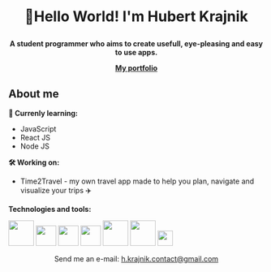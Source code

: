 # <p align='center'>👋Hello World! I'm Hubert Krajnik</p>

<p align='center'><b>A student programmer who aims to create usefull, eye-pleasing and easy to use apps.</b></p>
<p align='center'><b><a href='https://hubertkr4jnik.github.io/Personal-Portfolio/'>My portfolio</a></b></p>

## About me

<b>🔭 Currenly learning:</b>
<ul>
  <li>JavaScript</li>
  <li>React JS</li>
  <li>Node JS</li>
</ul>

<b>🛠️​ Working on:</b>
<ul>
  <li>Time2Travel - my own travel app made to help you plan, navigate and visualize your trips ✈️</li>
</ul>

<b>Technologies and tools:</b><br/>

<img width='50' src='https://upload.wikimedia.org/wikipedia/commons/6/61/HTML5_logo_and_wordmark.svg'></img>
<img width='40' src='https://upload.wikimedia.org/wikipedia/commons/6/62/CSS3_logo.svg'></img>
<img width='40' src='https://upload.wikimedia.org/wikipedia/commons/6/6a/JavaScript-logo.png'></img>
<img width='40' src='https://upload.wikimedia.org/wikipedia/commons/a/a7/React-icon.svg'></img>
<img width='50' src='https://upload.wikimedia.org/wikipedia/commons/d/d9/Node.js_logo.svg'></img>
<img width='50' src='https://upload.wikimedia.org/wikipedia/commons/2/27/PHP-logo.svg'></img>
<img width='30' src='https://upload.wikimedia.org/wikipedia/commons/b/bd/Logo_C_sharp.svg'></img>

<p align='center'> Send me an e-mail: <a href='mailto:h.krajnik.contact@gmail.com'>h.krajnik.contact@gmail.com</a></p>

<!---
HubertKr4jnik/HubertKr4jnik is a ✨ special ✨ repository because its `README.md` (this file) appears on your GitHub profile.
You can click the Preview link to take a look at your changes.
--->
